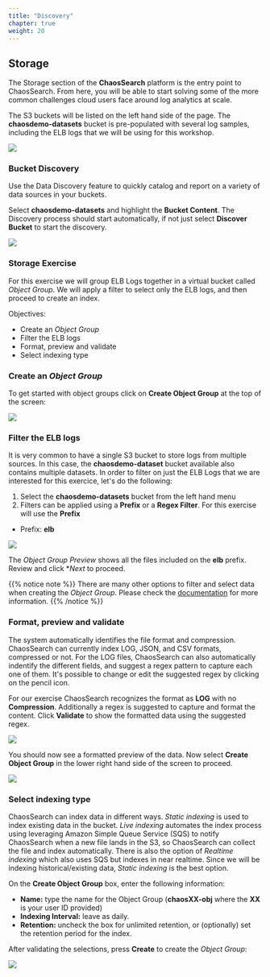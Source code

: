 ```yaml
---
title: "Discovery"
chapter: true
weight: 20
---
```


## Storage

The Storage section of the **ChaosSearch** platform is the entry point to ChaosSearch. From here, you will be able to start solving some of the more common challenges cloud users face around log analytics at scale. 

The S3 buckets will be listed on the left hand side of the page. The **chaosdemo-datasets** bucket is pre-populated with several log samples, including the ELB logs that we will be using for this workshop.

![](/images/storage/storage.jpg)


### Bucket Discovery

Use the Data Discovery feature to quickly catalog and report on a variety of data sources in your buckets.

Select **chaosdemo-datasets** and highlight the **Bucket Content**. The Discovery process should start automatically, if not just select **Discover Bucket** to start the discovery.

![](/images/storage/bucketdiscovery.jpg)

### Storage Exercise

For this exercise we will group ELB Logs together in a virtual bucket called *Object Group*. We will apply a filter to select only the ELB logs, and then proceed to create an index.

Objectives:

- Create an *Object Group*
- Filter the ELB logs
- Format, preview and validate
- Select indexing type

### Create an *Object Group*

To get started with object groups click on **Create Object Group** at the top of the screen:

![](/images/storage/createobjectgroup.jpg)


### Filter the ELB logs

It is very common to have a single S3 bucket to store logs from multiple sources. In this case, the **chaosdemo-dataset** bucket available also contains multiple datasets. In order to filter on just the ELB Logs that we are interested for this exercice, let's do the following:

1. Select the **chaosdemo-datasets** bucket from the left hand menu
2. Filters can be applied using a **Prefix** or a **Regex Filter**. For this exercise will use the **Prefix**

  - Prefix: **elb**

![](/images/storage/filteringdata.jpg)

The *Object Group Preview* shows all the files included on the **elb** prefix. Review and click **Next* to proceed.

{{% notice note %}}
There are many other options to filter and select data when creating the *Object Group*. Please check the [documentation](https://docs.chaossearch.io/docs/creating-object-groups) for more information.
{{% /notice %}}

### Format, preview and validate

The system automatically identifies the file format and compression. ChaosSearch can currently index LOG, JSON, and CSV formats, compressed or not. For the LOG files, ChaosSearch can also automatically indentify the different fields, and suggest a regex pattern to capture each one of them. It's possible to change or edit the suggested regex by clicking on the pencil icon.

For our exercise ChaosSearch recognizes the format as **LOG** with no **Compression**. Additionally a regex is suggested to capture and format the content. Click **Validate** to show the formatted data using the suggested regex.

![](/images/storage/formatandpreview.jpg)

You should now see a formatted preview of the data. Now select **Create Object Group** in the lower right hand side of the screen to proceed.

![](/images/storage/validateandcreate.jpg)

### Select indexing type

ChaosSearch can index data in different ways. *Static indexing* is used to index existing data in the bucket. *Live indexing* automates the index process using leveraging Amazon Simple Queue Service (SQS) to notify ChaosSearch when a new file lands in the S3, so ChaosSearch can collect the file and index automatically. There is also the option of *Realtime indexing* which also uses SQS but indexes in near realtime. Since we will be indexing historical/existing data, *Static indexing* is the best option.

On the **Create Object Group** box, enter the following information:

- **Name:** type the name for the Object Group (**chaosXX-obj** where the **XX** is your user ID provided)
- **Indexing Interval:** leave as daily. 
- **Retention:** uncheck the box for unlimited retention, or (optionally) set the retention period for the index.

After validating the selections, press **Create** to create the *Object Group*:

![](/images/preparing/objectgroupname.jpg)




